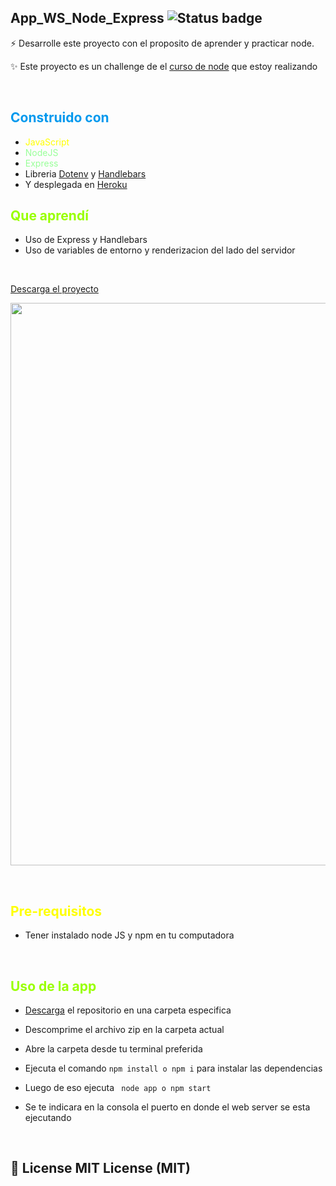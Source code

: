## App_WS_Node_Express ![Status badge](https://img.shields.io/badge/status-Finished-green)

⚡️ Desarrolle este proyecto con el proposito de aprender y practicar node.

✨ Este proyecto es un challenge de el [curso de node](https://www.udemy.com/course/node-de-cero-a-experto/) que estoy realizando

&nbsp;

## <span style="color:#09e; font-weight:bold;">Construido con</span>


- <span style="color:#ff0;">JavaScript</span>
- <span style="color:#9f9">NodeJS</span>
- <span style="color:#9f9">Express</span>
- Libreria [Dotenv](https://www.npmjs.com/package/dotenv) y [Handlebars](https://github.com/handlebars-lang/handlebars.js)
- Y desplegada en [Heroku](https://www.heroku.com) 
  
  
## <span style="color:#9f0; font-weight:bold;">Que aprendí</span>

- Uso de Express y Handlebars
- Uso de variables de entorno y renderizacion del lado del servidor
  
&nbsp;

[Descarga el proyecto](https://github.com/DaveAdbeel/App_WS_Node_Express/archive/refs/heads/main.zip)

<img style='width:900px' src="https://repository-images.githubusercontent.com/514893161/7daf03d0-da2d-4793-9561-ffe957d32a6f"></img>


&nbsp;

## <span style="color:#ff0; font-weight:bold;">Pre-requisitos</span>

- Tener instalado node JS y npm en tu computadora

&nbsp;

## <span style="color:#9f0; font-weight:bold;">Uso de la app</span>

- [Descarga](https://github.com/DaveAdbeel/App_de_clima_NodeJS/archive/refs/heads/master.zip) el repositorio en una carpeta especifica

- Descomprime el archivo zip en la carpeta actual

- Abre la carpeta desde tu terminal preferida

- Ejecuta el comando <code>npm install o npm i</code> para instalar las dependencias

- Luego de eso ejecuta <code> node app o npm start </code>

- Se te indicara en la consola el puerto en donde el web server se esta ejecutando 
  
&nbsp;

## 🧾 License MIT License (MIT)